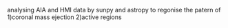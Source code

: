analysing AIA and HMI data by sunpy and astropy to regonise the patern of 
1)coronal mass ejection
2)active regions

